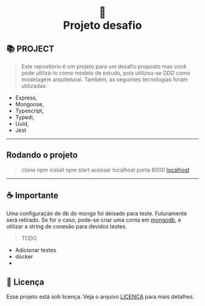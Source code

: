 <h1 align="center">
📄<br>Projeto desafio
</h1>

## 📚 PROJECT

> Este repositório é um projeto para um desafio proposto mas você pode utilizá-lo como modelo de estudo, pois utilizou-se DDD como modelagem arquitetural. Também, as seguintes tecnologias foram utilizadas: 

- Express,
- Mongoose,
- Typescript,
- Typedi,
- Uuid,
- Jest

---

## Rodando o projeto

> clone
> npm install
> npm start
> acessar localhost
> porta 8000
[localhost](http://localhost:8000/api-docs/)

---

## ☕ Importante

Uma configuração de db do mongo foi deixado para teste. Futuramente será retirado. Se for o caso, pode-se criar uma conta em [mongodb](https://www.mongodb.com/), e utilizar a string de conexão para devidos testes. 

> TODO

- Adicionar testes 
- docker
- 
## 🍜 Licença

Esse projeto está sob licença. Veja o arquivo [LICENÇA](LICENSE.md) para mais detalhes.<br>
